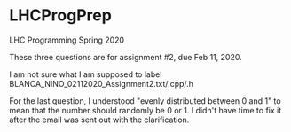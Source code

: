 # LHCProgPrep
LHC Programming Spring 2020

These three questions are for assignment #2, due Feb 11, 2020. 

I am not sure what I am supposed to label BLANCA_NINO_02112020_Assignment2.txt/.cpp/.h


For the last question, I understood "evenly distributed between 0 and 1" to mean that the number should randomly be 0 or 1. I didn't have time to fix it after the email was sent out with the clarification. 
